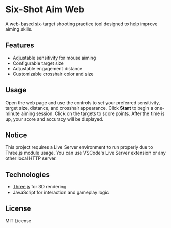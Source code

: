 # Six-Shot Aim Web

A web-based six-target shooting practice tool designed to help improve aiming skills.

## Features

- Adjustable sensitivity for mouse aiming  
- Configurable target size  
- Adjustable engagement distance  
- Customizable crosshair color and size  

## Usage

Open the web page and use the controls to set your preferred sensitivity, target size, distance, and crosshair appearance. Click **Start** to begin a one-minute aiming session. Click on the targets to score points. After the time is up, your score and accuracy will be displayed.

## Notice

This project requires a Live Server environment to run properly due to Three.js module usage. You can use VSCode's Live Server extension or any other local HTTP server.

## Technologies

- [Three.js](https://threejs.org/) for 3D rendering  
- JavaScript for interaction and gameplay logic  

## License

MIT License
